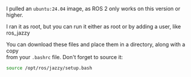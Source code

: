 I pulled an `ubuntu:24.04` image, as ROS 2 only works on this version or higher.

I ran it as root, but you can run it either as root or by adding a user, like ros_jazzy  

You can download these files and place them in a directory, along with a copy  
from your `.bashrc` file. Don't forget to source it:  

```bash
source /opt/ros/jazzy/setup.bash

